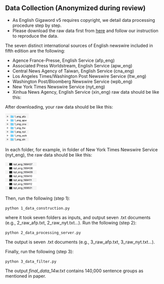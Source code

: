 ## Data Collection (Anonymized during review)

- As English Gigaword v5 requires copyright, we detail data processing procedure step by step. 
- Please download the raw data first from [here](https://catalog.ldc.upenn.edu/LDC2011T07) and follow our instruction to reproduce the data.

The seven distinct international sources of English newswire included in fifth edition are the following:

- Agence France-Presse, English Service (afp_eng)
- Associated Press Worldstream, English Service (apw_eng)
- Central News Agency of Taiwan, English Service (cna_eng)
- Los Angeles Times/Washington Post Newswire Service (ltw_eng)
- Washington Post/Bloomberg Newswire Service (wpb_eng)
- New York Times Newswire Service (nyt_eng)
- Xinhua News Agency, English Service (xin_eng) raw data should be like this:

After downloading, your raw data should be like this:

<img src="https://github.com/code4ai/data/blob/master/raw_data_folder.png" width="15%" height="15%">

In each folder, for example, in folder of New York Times Newswire Service (nyt_eng), the raw data should be like this:

<img src="https://github.com/code4ai/data/blob/master/nyt_raw_data.png" width="20%" height="20%">

Then, run the following (step 1):

`python 1_data_construction.py`

where it took seven folders as inputs, and output seven .txt documents (e.g., 2_raw_afp.txt, 2_raw_nyt.txt...).
Run the following (step 2):

`python 2_data_processing_server.py`

The output is seven .txt documents (e.g., 3_raw_afp.txt, 3_raw_nyt.txt...).

Finally, run the following (step 3):

`python 3_data_filter.py`

The output *final_data_14w.txt* contains 140,000 sentence groups as mentioned in paper. 
